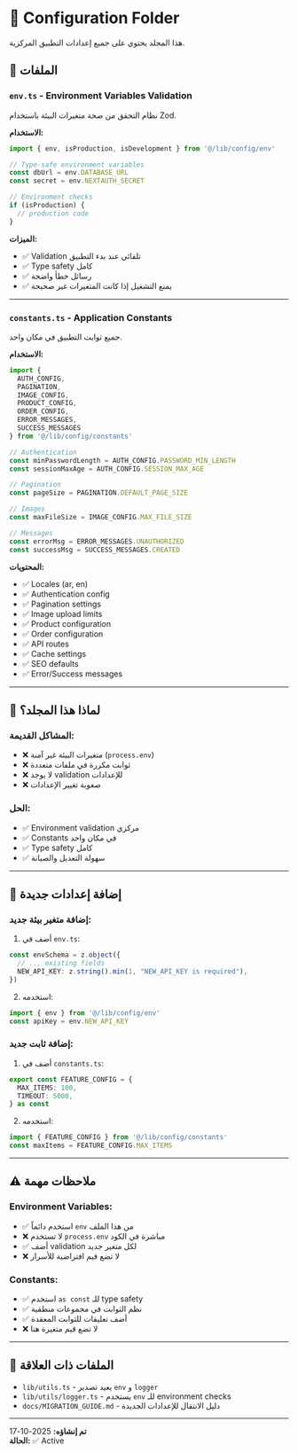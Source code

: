 # 📁 Configuration Folder

هذا المجلد يحتوي على جميع إعدادات التطبيق المركزية.

## 📄 الملفات

### **`env.ts`** - Environment Variables Validation

نظام التحقق من صحة متغيرات البيئة باستخدام Zod.

**الاستخدام:**
```typescript
import { env, isProduction, isDevelopment } from '@/lib/config/env'

// Type-safe environment variables
const dbUrl = env.DATABASE_URL
const secret = env.NEXTAUTH_SECRET

// Environment checks
if (isProduction) {
  // production code
}
```

**الميزات:**
- ✅ Validation تلقائي عند بدء التطبيق
- ✅ Type safety كامل
- ✅ رسائل خطأ واضحة
- ✅ يمنع التشغيل إذا كانت المتغيرات غير صحيحة

---

### **`constants.ts`** - Application Constants

جميع ثوابت التطبيق في مكان واحد.

**الاستخدام:**
```typescript
import { 
  AUTH_CONFIG,
  PAGINATION,
  IMAGE_CONFIG,
  PRODUCT_CONFIG,
  ORDER_CONFIG,
  ERROR_MESSAGES,
  SUCCESS_MESSAGES
} from '@/lib/config/constants'

// Authentication
const minPasswordLength = AUTH_CONFIG.PASSWORD_MIN_LENGTH
const sessionMaxAge = AUTH_CONFIG.SESSION_MAX_AGE

// Pagination
const pageSize = PAGINATION.DEFAULT_PAGE_SIZE

// Images
const maxFileSize = IMAGE_CONFIG.MAX_FILE_SIZE

// Messages
const errorMsg = ERROR_MESSAGES.UNAUTHORIZED
const successMsg = SUCCESS_MESSAGES.CREATED
```

**المحتويات:**
- ✅ Locales (ar, en)
- ✅ Authentication config
- ✅ Pagination settings
- ✅ Image upload limits
- ✅ Product configuration
- ✅ Order configuration
- ✅ API routes
- ✅ Cache settings
- ✅ SEO defaults
- ✅ Error/Success messages

---

## 🎯 لماذا هذا المجلد؟

### **المشاكل القديمة:**
- ❌ متغيرات البيئة غير آمنة (`process.env`)
- ❌ ثوابت مكررة في ملفات متعددة
- ❌ لا يوجد validation للإعدادات
- ❌ صعوبة تغيير الإعدادات

### **الحل:**
- ✅ Environment validation مركزي
- ✅ Constants في مكان واحد
- ✅ Type safety كامل
- ✅ سهولة التعديل والصيانة

---

## 📝 إضافة إعدادات جديدة

### **إضافة متغير بيئة جديد:**

1. أضف في `env.ts`:
```typescript
const envSchema = z.object({
  // ... existing fields
  NEW_API_KEY: z.string().min(1, "NEW_API_KEY is required"),
})
```

2. استخدمه:
```typescript
import { env } from '@/lib/config/env'
const apiKey = env.NEW_API_KEY
```

### **إضافة ثابت جديد:**

1. أضف في `constants.ts`:
```typescript
export const FEATURE_CONFIG = {
  MAX_ITEMS: 100,
  TIMEOUT: 5000,
} as const
```

2. استخدمه:
```typescript
import { FEATURE_CONFIG } from '@/lib/config/constants'
const maxItems = FEATURE_CONFIG.MAX_ITEMS
```

---

## ⚠️ ملاحظات مهمة

### **Environment Variables:**
- ✅ استخدم دائماً `env` من هذا الملف
- ❌ لا تستخدم `process.env` مباشرة في الكود
- ✅ أضف validation لكل متغير جديد
- ❌ لا تضع قيم افتراضية للأسرار

### **Constants:**
- ✅ استخدم `as const` للـ type safety
- ✅ نظم الثوابت في مجموعات منطقية
- ✅ أضف تعليقات للثوابت المعقدة
- ❌ لا تضع قيم متغيرة هنا

---

## 🔗 الملفات ذات العلاقة

- `lib/utils.ts` - يعيد تصدير `env` و `logger`
- `lib/utils/logger.ts` - يستخدم `env` للـ environment checks
- `docs/MIGRATION_GUIDE.md` - دليل الانتقال للإعدادات الجديدة

---

**تم إنشاؤه:** 2025-10-17  
**الحالة:** ✅ Active
